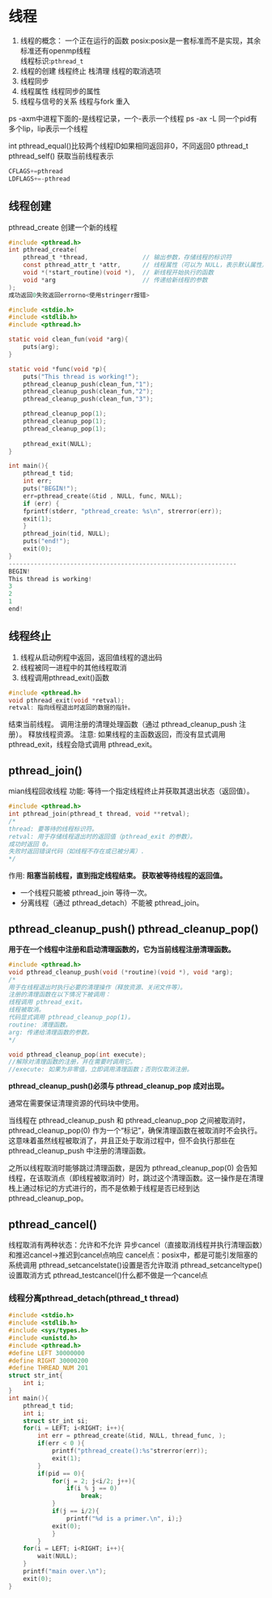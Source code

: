 # 线程
1. 线程的概念：
    一个正在运行的函数
    posix:posix是一套标准而不是实现，其余标准还有openmp线程  
    线程标识:`pthread_t`
2. 线程的创建
    线程终止
    栈清理
    线程的取消选项
3. 线程同步
4. 线程属性
    线程同步的属性
5. 线程与信号的关系
    线程与fork
    重入

ps -axm中进程下面的-是线程记录，一个-表示一个线程
ps -ax -L 同一个pid有多个lip，lip表示一个线程

int pthread_equal()比较两个线程ID如果相同返回非0，不同返回0
pthread_t pthread_self() 获取当前线程表示

```c
CFLAGS+=pthread
LDFLAGS+=-pthread
```
## 线程创建
pthread_create 创建一个新的线程
```c 
#include <pthread.h>
int pthread_create(
    pthread_t *thread,               // 输出参数，存储线程的标识符
    const pthread_attr_t *attr,      // 线程属性（可以为 NULL，表示默认属性）
    void *(*start_routine)(void *),  // 新线程开始执行的函数
    void *arg                        // 传递给新线程的参数
);
成功返回0失败返回errorno<使用stringerr报错>
```
```c
#include <stdio.h>
#include <stdlib.h>
#include <pthread.h>

static void clean_fun(void *arg){
    puts(arg);
}

static void *func(void *p){
    puts("This thread is working!");
    pthread_cleanup_push(clean_fun,"1");
    pthread_cleanup_push(clean_fun,"2");
    pthread_cleanup_push(clean_fun,"3");

    pthread_cleanup_pop(1);
    pthread_cleanup_pop(1);
    pthread_cleanup_pop(1);
    
    pthread_exit(NULL);
}

int main(){
    pthread_t tid;
    int err;
    puts("BEGIN!");
    err=pthread_create(&tid , NULL, func, NULL);
    if (err) {
    fprintf(stderr, "pthread_create: %s\n", strerror(err));
    exit(1);
	}	
    pthread_join(tid, NULL);
    puts("end!");
    exit(0);
}
---------------------------------------------------------------
BEGIN!
This thread is working!
3
2
1
end!
```
## 线程终止
1. 线程从启动例程中返回，返回值线程的退出码
2. 线程被同一进程中的其他线程取消
3. 线程调用pthread_exit()函数
```c
#include <pthread.h>
void pthread_exit(void *retval);
retval: 指向线程退出时返回的数据的指针。
```
结束当前线程。
调用注册的清理处理函数（通过 pthread_cleanup_push 注册）。
释放线程资源。
注意: 如果线程的主函数返回，而没有显式调用 pthread_exit，线程会隐式调用 pthread_exit。
## pthread_join()
mian线程回收线程
功能: 等待一个指定线程终止并获取其退出状态（返回值）。

```c
#include <pthread.h>
int pthread_join(pthread_t thread, void **retval);
/*
thread: 要等待的线程标识符。
retval: 用于存储线程退出时的返回值（pthread_exit 的参数）。
成功时返回 0。
失败时返回错误代码（如线程不存在或已被分离）.
*/
```

作用:
**阻塞当前线程，直到指定线程结束。
获取被等待线程的返回值。**
* 一个线程只能被 pthread_join 等待一次。
* 分离线程（通过 pthread_detach）不能被 pthread_join。

## pthread_cleanup_push() pthread_cleanup_pop()
**用于在一个线程中注册和启动清理函数的，它为当前线程注册清理函数。**
```c
#include <pthread.h>
void pthread_cleanup_push(void (*routine)(void *), void *arg);
/*
用于在线程退出时执行必要的清理操作（释放资源、关闭文件等）。
注册的清理函数在以下情况下被调用：
线程调用 pthread_exit。
线程被取消。
代码显式调用 pthread_cleanup_pop(1)。
routine: 清理函数。
arg: 传递给清理函数的参数。
*/

void pthread_cleanup_pop(int execute);
//解除对清理函数的注册，并在需要时调用它。
//execute: 如果为非零值，立即调用清理函数；否则仅取消注册。
```
**pthread_cleanup_push()必须与 pthread_cleanup_pop 成对出现。**

通常在需要保证清理资源的代码块中使用。

当线程在 pthread_cleanup_push 和 pthread_cleanup_pop 之间被取消时，pthread_cleanup_pop(0) 作为一个“标记”，确保清理函数在被取消时不会执行。这意味着虽然线程被取消了，并且正处于取消过程中，但不会执行那些在 pthread_cleanup_push 中注册的清理函数。

之所以线程取消时能够跳过清理函数，是因为 pthread_cleanup_pop(0) 会告知线程，在该取消点（即线程被取消时）时，跳过这个清理函数。这一操作是在清理栈上通过标记的方式进行的，而不是依赖于线程是否已经到达 pthread_cleanup_pop。
## pthread_cancel()
线程取消有两种状态：允许和不允许
异步cancel（直接取消线程并执行清理函数）和推迟cancel->推迟到cancel点响应
cancel点：posix中，都是可能引发阻塞的系统调用
pthread_setcancelstate()设置是否允许取消
pthread_setcanceltype()设置取消方式 
pthread_testcancel()什么都不做是一个cancel点
###  线程分离pthread_detach(pthread_t thread)

```c
#include <stdio.h>
#include <stdlib.h>
#include <sys/types.h>
#include <unistd.h>
#include <pthread.h>
#define LEFT 30000000
#define RIGHT 30000200
#define THREAD_NUM 201
struct str_int{
    int i;
}
int main(){
    pthread_t tid;
    int i;
    struct str_int si;
    for(i = LEFT; i<RIGHT; i++){
        int err = pthread_create(&tid, NULL, thread_func, );
        if(err < 0 ){
            printf("pthread_create():%s"strerror(err));
            exit(1);
        }
        if(pid == 0){
            for(j = 2; j<i/2; j++){
                if(i % j == 0)
                    break;
            }
            if(j == i/2){
                printf("%d is a primer.\n", i);}
            exit(0);
        	}
        }
    for(i = LEFT; i<RIGHT; i++){
        wait(NULL);
    }
    printf("main over.\n");
    exit(0);
}
```